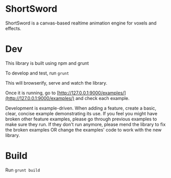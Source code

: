 ShortSword
==========

ShortSword is a canvas-based realtime animation engine for voxels and effects.

Dev
===

This library is built using npm and grunt

To develop and test, run ```grunt```

This will browserify, serve and watch the library.

Once it is running, go to [http://127.0.0.1:9000/examples/](http://127.0.0.1:9000/examples/) and check each example.

Development is example-driven. When adding a feature, create a basic, clear, concise example demonstrating its use. If you feel you might have broken other feature examples, please go through previous examples to make sure they run. If they don't run anymore, please mend the library to fix the broken examples OR change the examples' code to work with the new library.

Build
=====

Run ```grunt build```